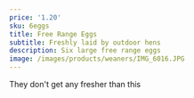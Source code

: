 ```yaml
---
price: '1.20'
sku: 6eggs
title: Free Range Eggs
subtitle: Freshly laid by outdoor hens
description: Six large free range eggs
image: /images/products/weaners/IMG_6016.JPG
---
```


They don't get any fresher than this

